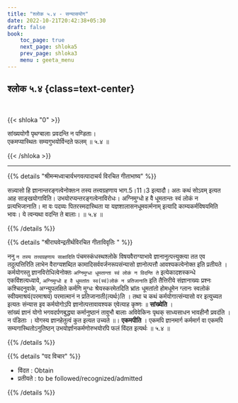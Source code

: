 ```yaml
---
title: "श्लोक ५.४ - सन्यासयोग"
date: 2022-10-21T20:42:38+05:30
draft: false
book:
    toc_page: true
    next_page: shloka5
    prev_page: shloka3
    menu : geeta_menu
---
```




## श्लोक ५.४ {class=text-center}

<br/>

{{< shloka  "0"  >}}

सांख्ययोगौ पृथग्बालाः प्रवदन्ति न पण्डिताः।  
एकमप्यास्थितः सम्यगुभयोर्विन्दते फलम् ॥ ५.४ ॥

{{< /shloka >}}

---


{{% details "श्रीमन्मध्वाचार्यभगवत्पादाचर्य विरचित  गीताभाष्य" %}}

सन्न्यासो हि ज्ञानान्तरङ्गत्वेनोक्तःन तस्य तत्त्वग्रहणाय भाग.5।11।3 
इत्यादौ। अतः कथं सोऽवम् इत्यत आह साङ्खयोगाविति। 
उभयोरप्यन्तरङ्गत्वेनाविरोधः। अग्निमुग्धो ह वै धूमतान्तः स्वं लोकं न 
प्रत्यभिजानाति। मा वः पदव्यः पितरस्मदास्थिता या 
यज्ञशालासनधूमवर्त्मनाम् इत्यादि काम्यकर्मविषयमिति भावः। 
ये त्वन्यथा वदन्ति ते बालाः।  ॥ ५.४ ॥

{{% /details %}}



{{% details "श्रीराघवेन्द्रतीर्थविरचित गीताविवृतिः " %}}

ननु `न तस्य तत्त्वग्रहणाय साक्षादिति` पंचमस्कंधस्थश्लोके
विषयवैराग्याभावे ज्ञानानुत्पत्त्युक्त्या तत एव तदुत्पत्तिरिति लाभेन 
वैराग्यशब्दित कामादिसर्ववर्जनरूपसंन्यासो ज्ञानोत्पत्तौ 
आवश्यकत्वेनोक्त इति प्रतीयते । 
कर्मयोगस्तु ज्ञानविरोधित्वेनोक्तः 
`अग्निमुग्धा धूमतान्ता स्वं लोकं न विदन्ति ते` 
इत्येकादशस्कन्धे एकविंशत्यध्याये, 
`अग्निमुग्धो ह वै धूमतांतः स्व(स्वं)लोकं न प्रतिजानाति` 
इति तैत्तिरीये संज्ञानाख्यः प्रश्नः कश्चिदनुवाके, 
अग्न्युपलक्षिते कर्मणि मुग्धः श्रेयस्करमेतदिति भ्रांतः धूमतांतो
होमधूमेन ग्लानः स्वलोकं स्वीयमाश्रयं(परमाश्रयं) परमात्मानं न
प्रतिजानाती(त्यर्थः)ति । तथा च कथं कर्मयोगात्संन्यासो 
वर इत्युच्यत इत्यतः संन्यास इव कर्मयोगोऽपि 
ज्ञानोत्पत्तावावश्यक एवेत्याह कृष्णः
॥ **सांख्येति** ।   
सांख्यं ज्ञानं योगो भगवदर्पणबुद्ध्या कर्मानुष्ठानं तावुभौ बालाः
अविवेकिनः पृथक्‌ साध्यसाधन भावहीनौ प्रवदंति । न पंडिताः ।
योगस्य ज्ञानहेतुत्वं कुत इत्यत उच्यते ॥। **एकमपीति** । 
एकमपि ज्ञानमार्ग कर्ममार्ग वा एकमपि सम्यगास्थितोऽनुतिष्ठन्‌ 
उभयोर्ज्ञानकर्मणोरुभयोरपि फलं विंदत इत्यर्थः  ॥ ५.४ ॥

{{% /details %}}



{{% details "पद विचार" %}}

- विंदत : Obtain
- प्रतीयते : to be followed/recognized/admitted

{{% /details %}}
